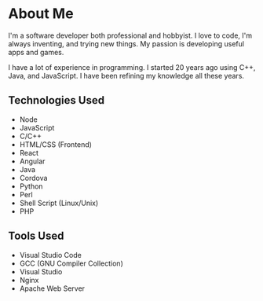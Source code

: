 # About Me

I'm a software developer both professional and hobbyist. I love to code, I'm always inventing, and trying new things. My passion is developing useful apps and games.

I have a lot of experience in programming. I started 20 years ago using C++, Java, and JavaScript. I have been refining my knowledge all these years.

## Technologies Used

- Node
- JavaScript
- C/C++
- HTML/CSS (Frontend)
- React
- Angular
- Java
- Cordova
- Python
- Perl
- Shell Script (Linux/Unix)
- PHP

## Tools Used

- Visual Studio Code
- GCC (GNU Compiler Collection)
- Visual Studio
- Nginx
- Apache Web Server

